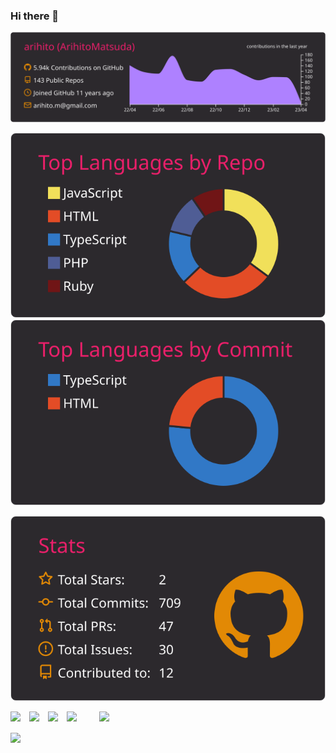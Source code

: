 ### Hi there 👋

<!--
**arihito/arihito** is a ✨ _special_ ✨ repository because its `README.md` (this file) appears on your GitHub profile.

Here are some ideas to get you started:

- 🔭 I’m currently working on ...
- 🌱 I’m currently learning ...
- 👯 I’m looking to collaborate on ...
- 🤔 I’m looking for help with ...
- 💬 Ask me about ...
- 📫 How to reach me: ...
- 😄 Pronouns: ...
- ⚡ Fun fact: ...
-->
[![](https://raw.githubusercontent.com/arihito/arihito/main/profile-summary-card-output/monokai/0-profile-details.svg)](https://github.com/vn7n24fzkq/github-profile-summary-cards)

[![](https://raw.githubusercontent.com/arihito/arihito/main/profile-summary-card-output/monokai/1-repos-per-language.svg)](https://github.com/vn7n24fzkq/github-profile-summary-cards)[![](https://raw.githubusercontent.com/arihito/arihito/main/profile-summary-card-output/monokai/2-most-commit-language.svg)](https://github.com/vn7n24fzkq/github-profile-summary-cards)


<a href="https://github.com/vn7n24fzkq/github-profile-summary-cards"><img src="https://raw.githubusercontent.com/arihito/arihito/main/profile-summary-card-output/monokai/3-stats.svg"></a>

<div>

![](https://img.shields.io/badge/GitHubID-arihito-cc0066.svg)　![](https://img.shields.io/badge/Version-v2.9.4-cc6600.svg)　![](https://img.shields.io/badge/Update-2023/05-333333.svg)　![](https://img.shields.io/badge/Since-2012/02-555555.svg)　　<a href="https://www.buymeacoffee.com/arihito"><img src="https://img.buymeacoffee.com/button-api/?text=Please support 1 Coin !!&emoji=✨&slug=arihito&button_colour=555555&font_colour=ffffff&font_family=Lato&outline_colour=ffffff&coffee_colour=FFDD00" width="23%" style="margin-left:8px"></a>

<img src="https://skillicons.dev/icons?i=html,css,sass,bootstrap,tailwind,styledcomponents,js,jquery,ts,babel,gulp,webpack,nodejs,vite,deno,react,vue,svelte,next,nuxtjs,redux,remix,vercel,firebase,supabase,apollo,graphql,prisma,vscode,eclipse,vim,ruby,php,mysql,laravel,wordpress,docker,aws,linux,bash,md,git,github,githubactions,ps,ai,ae,xd,figma" width="80%"/>

</div>
